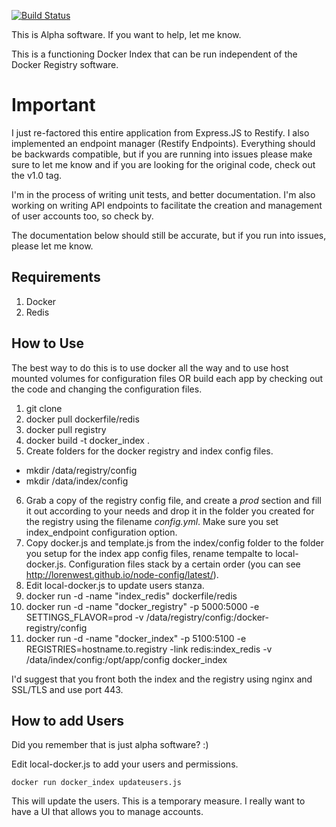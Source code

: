 [![Build Status](https://travis-ci.org/ekristen/docker-index.png)](https://travis-ci.org/ekristen/docker-index)

This is Alpha software. If you want to help, let me know.

This is a functioning Docker Index that can be run independent of the Docker Registry software.

# Important
I just re-factored this entire application from Express.JS to Restify. I also implemented an endpoint manager (Restify Endpoints). Everything should be backwards compatible, but if you are running into issues please make sure to let me know and if you are looking for the original code, check out the v1.0 tag.

I'm in the process of writing unit tests, and better documentation. I'm also working on writing API endpoints to facilitate the creation and management of user accounts too, so check by.

The documentation below should still be accurate, but if you run into issues, please let me know.

## Requirements 

1. Docker
2. Redis

## How to Use

The best way to do this is to use docker all the way and to use host mounted volumes for configuration files OR build each app by checking out the code and changing the configuration files.

1. git clone 
2. docker pull dockerfile/redis
3. docker pull registry
4. docker build -t docker_index .
5. Create folders for the docker registry and index config files.
  * mkdir /data/registry/config
  * mkdir /data/index/config
6. Grab a copy of the registry config file, and create a *prod* section and fill it out according to your needs and drop it in the folder you created for the registry using the filename *config.yml*. Make sure you set index_endpoint configuration option.
7. Copy docker.js and template.js from the index/config folder to the folder you setup for the index app config files, rename tempalte to local-docker.js. Configuration files stack by a certain order (you can see http://lorenwest.github.io/node-config/latest/). 
8. Edit local-docker.js to update users stanza.
9. docker run -d -name "index_redis" dockerfile/redis
10. docker run -d -name "docker_registry" -p 5000:5000 -e SETTINGS\_FLAVOR=prod -v /data/registry/config:/docker-registry/config
11. docker run -d -name "docker_index" -p 5100:5100 -e REGISTRIES=hostname.to.registry -link redis:index\_redis -v /data/index/config:/opt/app/config docker\_index

I'd suggest that you front both the index and the registry using nginx and SSL/TLS and use port 443.

## How to add Users

Did you remember that is just alpha software? :) 

Edit local-docker.js to add your users and permissions. 

`docker run docker_index updateusers.js`

This will update the users. This is a temporary measure. I really want to have a UI that allows you to manage accounts. 

